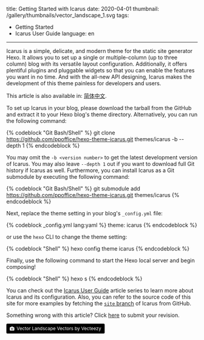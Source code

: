 title: Getting Started with Icarus
date: 2020-04-01
thumbnail: /gallery/thumbnails/vector_landscape_1.svg
tags:
- Getting Started
- Icarus User Guide
language: en
---
Icarus is a simple, delicate, and modern theme for the static site generator Hexo. 
It allows you to set up a single or multiple-column (up to three column) blog with its versatile layout configuration. 
Additionally, it offers plentiful plugins and pluggable widgets so that you can enable the features you want in no time. 
And with the all-new API designing, Icarus makes the development of this theme painless for developers and users.

<!-- more -->

<div class="notification is-success is-size-6">
This article is also available in: <a href="{% post_path zh-CN/Getting-Started %}">简体中文</a>.
</div>

To set up Icarus in your blog, please download the tarball from the GitHub and extract it to your Hexo blog's theme 
directory.
Alternatively, you can run the following command:

{% codeblock "Git Bash/Shell" %}
git clone https://github.com/ppoffice/hexo-theme-icarus.git themes/icarus -b <version number> --depth 1
{% endcodeblock %}

You may omit the `-b <version number>` to get the latest development version of Icarus.
You may also leave `--depth 1` out if you want to download full Git history if Icarus as well.
Furthermore, you can install Icarus as a Git submodule by executing the following command:

{% codeblock "Git Bash/Shell" %}
git submodule add https://github.com/ppoffice/hexo-theme-icarus.git themes/icarus
{% endcodeblock %}

Next, replace the theme setting in your blog's `_config.yml` file:

{% codeblock _config.yml lang:yaml %}
theme: icarus
{% endcodeblock %}

or use the `hexo` CLI to change the theme setting:

{% codeblock "Shell" %}
hexo config theme icarus
{% endcodeblock %}

Finally, use the following command to start the Hexo local server and begin composing!

{% codeblock "Shell" %}
hexo s
{% endcodeblock %}

You can check out the [Icarus User Guide](/hexo-theme-icarus/tags/Icarus-User-Guide/) article series to learn more
about Icarus and its configuration.
Also, you can refer to the source code of this site for more examples by fetching the 
[`site` branch](https://github.com/ppoffice/hexo-theme-icarus/tree/site) of Icarus from GitHub.


<div class="notification is-warning is-size-6">
Something wrong with this article? Click <a href="https://github.com/ppoffice/hexo-theme-icarus/edit/site/source/_posts/en/Getting-Started.md">here</a> to submit your revision.
</div>


<a style="background-color:black;color:white;text-decoration:none;padding:4px 6px;font-size:12px;line-height:1.2;display:inline-block;border-radius:3px" href="https://www.vecteezy.com/free-vector/vector-landscape" target="_blank" rel="noopener noreferrer" title="Vector Landscape Vectors by Vecteezy"><span style="display:inline-block;padding:2px 3px"><svg xmlns="http://www.w3.org/2000/svg" style="height:12px;width:auto;position:relative;vertical-align:middle;top:-1px;fill:white" viewBox="0 0 32 32"><path d="M20.8 18.1c0 2.7-2.2 4.8-4.8 4.8s-4.8-2.1-4.8-4.8c0-2.7 2.2-4.8 4.8-4.8 2.7.1 4.8 2.2 4.8 4.8zm11.2-7.4v14.9c0 2.3-1.9 4.3-4.3 4.3h-23.4c-2.4 0-4.3-1.9-4.3-4.3v-15c0-2.3 1.9-4.3 4.3-4.3h3.7l.8-2.3c.4-1.1 1.7-2 2.9-2h8.6c1.2 0 2.5.9 2.9 2l.8 2.4h3.7c2.4 0 4.3 1.9 4.3 4.3zm-8.6 7.5c0-4.1-3.3-7.5-7.5-7.5-4.1 0-7.5 3.4-7.5 7.5s3.3 7.5 7.5 7.5c4.2-.1 7.5-3.4 7.5-7.5z"></path></svg></span><span style="display:inline-block;padding:2px 3px">Vector Landscape Vectors by Vecteezy</span></a>
